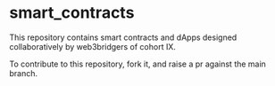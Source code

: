 # smart_contracts
This repository contains smart contracts and dApps designed collaboratively by web3bridgers of cohort IX.

To contribute to this repository, fork it, and raise a pr against the main branch.    
